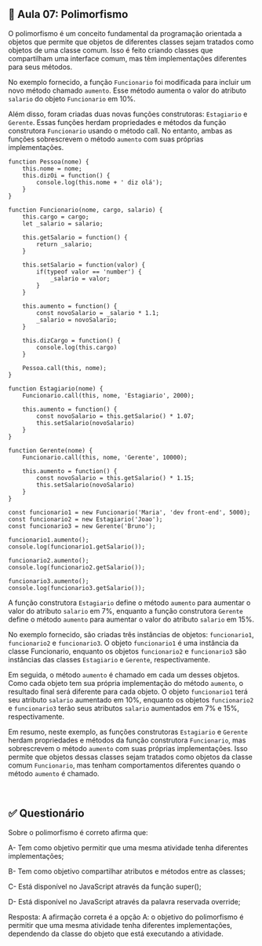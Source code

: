 ## 📝 Aula 07: Polimorfismo
O polimorfismo é um conceito fundamental da programação orientada a objetos que permite que objetos de diferentes classes sejam tratados como objetos de uma classe comum. Isso é feito criando classes que compartilham uma interface comum, mas têm implementações diferentes para seus métodos.

No exemplo fornecido, a função ``Funcionario`` foi modificada para incluir um novo método chamado ``aumento``. Esse método aumenta o valor do atributo ``salario`` do objeto ``Funcionario`` em 10%.

Além disso, foram criadas duas novas funções construtoras: ``Estagiario`` e ``Gerente``. Essas funções herdam propriedades e métodos da função construtora ``Funcionario`` usando o método call. No entanto, ambas as funções sobrescrevem o método ``aumento`` com suas próprias implementações.

```
function Pessoa(nome) {
    this.nome = nome;
    this.dizOi = function() {
        console.log(this.nome + ' diz olá');
    }
}

function Funcionario(nome, cargo, salario) {
    this.cargo = cargo;
    let _salario = salario;

    this.getSalario = function() {
        return _salario;
    }

    this.setSalario = function(valor) {
        if(typeof valor == 'number') {
            _salario = valor;
        }
    }

    this.aumento = function() {
        const novoSalario = _salario * 1.1;
        _salario = novoSalario;
    }

    this.dizCargo = function() {
        console.log(this.cargo)
    }

    Pessoa.call(this, nome);
}

function Estagiario(nome) {
    Funcionario.call(this, nome, 'Estagiario', 2000);

    this.aumento = function() {
        const novoSalario = this.getSalario() * 1.07;
        this.setSalario(novoSalario)
    }
}

function Gerente(nome) {
    Funcionario.call(this, nome, 'Gerente', 10000);

    this.aumento = function() {
        const novoSalario = this.getSalario() * 1.15;
        this.setSalario(novoSalario)
    }
}

const funcionario1 = new Funcionario('Maria', 'dev front-end', 5000);
const funcionario2 = new Estagiario('Joao');
const funcionario3 = new Gerente('Bruno');

funcionario1.aumento();
console.log(funcionario1.getSalario());

funcionario2.aumento();
console.log(funcionario2.getSalario());

funcionario3.aumento();
console.log(funcionario3.getSalario());
```

A função construtora ``Estagiario`` define o método ``aumento`` para aumentar o valor do atributo ``salario`` em 7%, enquanto a função construtora ``Gerente`` define o método ``aumento`` para aumentar o valor do atributo ``salario`` em 15%.

No exemplo fornecido, são criadas três instâncias de objetos: ``funcionario1``, ``funcionario2`` e ``funcionario3``. O objeto ``funcionario1`` é uma instância da classe Funcionario, enquanto os objetos ``funcionario2`` e ``funcionario3`` são instâncias das classes ``Estagiario`` e ``Gerente``, respectivamente.

Em seguida, o método ``aumento`` é chamado em cada um desses objetos. Como cada objeto tem sua própria implementação do método ``aumento``, o resultado final será diferente para cada objeto. O objeto ``funcionario1`` terá seu atributo ``salario`` aumentado em 10%, enquanto os objetos ``funcionario2`` e ``funcionario3`` terão seus atributos ``salario`` aumentados em 7% e 15%, respectivamente.

Em resumo, neste exemplo, as funções construtoras ``Estagiario`` e ``Gerente`` herdam propriedades e métodos da função construtora ``Funcionario``, mas sobrescrevem o método ``aumento`` com suas próprias implementações. Isso permite que objetos dessas classes sejam tratados como objetos da classe comum ``Funcionario``, mas tenham comportamentos diferentes quando o método ``aumento`` é chamado.

<br>

## ✅ Questionário

Sobre o polimorfismo é correto afirma que:

A- Tem como objetivo permitir que uma mesma atividade tenha diferentes implementações;

B- Tem como objetivo compartilhar atributos e métodos entre as classes;

C- Está disponível no JavaScript através da função super();

D- Está disponível no JavaScript através da palavra reservada override;

Resposta: A afirmação correta é a opção A: o objetivo do polimorfismo é permitir que uma mesma atividade tenha diferentes implementações, dependendo da classe do objeto que está executando a atividade.